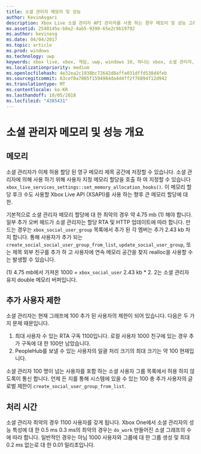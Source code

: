 ```yaml
---
title: 소셜 관리자 메모리 및 성능
author: KevinAsgari
description: Xbox Live 소셜 관리자 API 관리자를 사용 하는 경우 메모리 및 성능 고려 사항에 설명 합니다.
ms.assetid: 2540145e-b8e2-4ab5-9390-65e2c9b19792
ms.author: kevinasg
ms.date: 04/04/2017
ms.topic: article
ms.prod: windows
ms.technology: uwp
keywords: xbox live, xbox, 게임, uwp, windows 10, 하나는 xbox, 소셜 관리자, 사람
ms.localizationpriority: medium
ms.openlocfilehash: 4e32ea2c1938bc72642d8affa031dffd538d4feb
ms.sourcegitcommit: 63cef0a7805f1594984da4d4ff2f76894f12d942
ms.translationtype: MT
ms.contentlocale: ko-KR
ms.lasthandoff: 10/05/2018
ms.locfileid: "4385431"
---
```

# <a name="social-manager-memory-and-performance-overview"></a>소셜 관리자 메모리 및 성능 개요

## <a name="memory"></a>메모리
소셜 관리자가 이제 허용 할당 된 영구 메모리 제목 공간에 저장할 수 있습니다. 소셜 관리자에 의해 사용 하기 위해 사용자 지정 메모리 할당을 호출 하 여 지정할 수 있습니다 `xbox_live_services_settings::set_memory_allocation_hooks()`. 이 메모리 할당 후크 수도 사용할 Xbox Live API (XSAPI)를 사용 하는 향후 큰 메모리 할당에 대 한.

기본적으로 소셜 관리자 메모리 할당에 대 한 최악의 경우 약 4.75 mb (1) 해야 합니다. 일부 추가 오버 헤드가 소셜 관리자는 할당 RTA 및 HTTP 업데이트에 따라 합니다. 만드는 경우는 `xbox_social_user_group` 목록에서 추가 된 각 멤버는 추가 2.43 kb 차지 합니다. 통해 사용자가 추가 되는 `create_social_social_user_group_from_list`, `update_social_user_group`, 또는 제목 외부 친구를 추가 하 고 사용자에 연속 메모리 공간을 찾지 realloc을 사용할 수는 발생할 수 있습니다.

(1) 4.75 mb에서 가져온 1000 = `xbox_social_user` 2.43 kb * 2. 2는 소셜 관리자 유지 double 메모리 버퍼입니다.

## <a name="additional-user-limits"></a>추가 사용자 제한
소셜 관리자는 현재 그래프에 100 추가 된 사용자의 제한이 되어 있습니다. 다음은 두 가지 문제 때문입니다.

1. 최대 사용자 수 있는 RTA 구독 1100입니다. 로컬 사용자 1000 친구에 있는 경우 추가 구독에 대 한 100만 남았습니다.
2. PeopleHub를 보낼 수 있는 사용자의 일괄 처리 크기의 최대 크기는 약 100 현재입니다.

소셜 관리자 100 명이 넘는 사용자를 포함 하는 소셜 사용자 그룹 목록에서 허용 하지 않도록이 통신 합니다. 언제 든 지를 통해 시스템에 있을 수 있는 100 총 추가 사용자의 글로벌 제한이 `create_social_user_group_from_list`.

## <a name="processing-time"></a>처리 시간
소셜 관리자 최악의 경우 1100 사용자를 갖게 됩니다. Xbox One에서 소셜 관리자의 성능 특성에 대 한 0.5 ms 0.3 ms의 최악의 경우는 `do_work` 만들어진 소셜 그래프의 수에 따라 합니다. 일반적인 경우는 아님 1000 사용자와 그룹에 대 한 그룹 생성 및 최대 0.2 ms 없는로 대 한 0.01 밀리초입니다.
